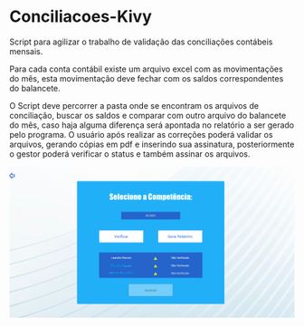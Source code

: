 # Conciliacoes-Kivy

Script para agilizar o trabalho de validação das conciliações contábeis mensais.

Para cada conta contábil existe um arquivo excel com as movimentações do mês, esta movimentação deve fechar com os saldos correspondentes do balancete.

O Script deve percorrer a pasta onde se encontram os arquivos de conciliação, buscar os saldos e comparar com outro arquivo do balancete do mês, caso haja alguma
diferença será apontada no relatório a ser gerado pelo programa. O usuário após realizar as correções poderá validar os arquivos, gerando cópias em pdf e inserindo
sua assinatura, posteriormente o gestor poderá verificar o status e também assinar os arquivos.

![alt text](https://github.com/LeandroPOliveira/Conciliacoes-Kivy/blob/main/tela_inicio.png?raw=true)
